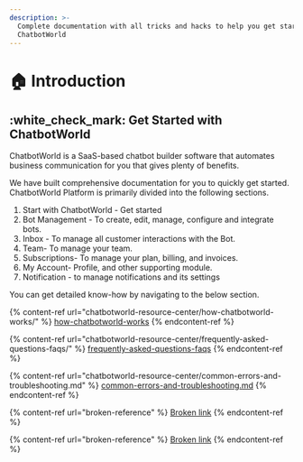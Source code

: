 ```yaml
---
description: >-
  Complete documentation with all tricks and hacks to help you get started with
  ChatbotWorld
---
```


# 🏠 Introduction

## :white\_check\_mark: Get Started with ChatbotWorld

ChatbotWorld is a SaaS-based chatbot builder software that automates business communication for you that gives plenty of benefits.

We have built comprehensive documentation for you to quickly get started. ChatbotWorld Platform is primarily divided into the following sections.

1. Start with ChatbotWorld - Get started
2. Bot Management - To create, edit, manage, configure and integrate bots.
3. Inbox - To manage all customer interactions with the Bot.
4. Team- To manage your team.
5. Subscriptions- To manage your plan, billing, and invoices.
6. My Account- Profile, and other supporting module.
7. Notification - to manage notifications and its settings

You can get detailed know-how by navigating to the below section.

{% content-ref url="chatbotworld-resource-center/how-chatbotworld-works/" %}
[how-chatbotworld-works](chatbotworld-resource-center/how-chatbotworld-works/)
{% endcontent-ref %}

{% content-ref url="chatbotworld-resource-center/frequently-asked-questions-faqs/" %}
[frequently-asked-questions-faqs](chatbotworld-resource-center/frequently-asked-questions-faqs/)
{% endcontent-ref %}

{% content-ref url="chatbotworld-resource-center/common-errors-and-troubleshooting.md" %}
[common-errors-and-troubleshooting.md](chatbotworld-resource-center/common-errors-and-troubleshooting.md)
{% endcontent-ref %}

{% content-ref url="broken-reference" %}
[Broken link](broken-reference)
{% endcontent-ref %}

{% content-ref url="broken-reference" %}
[Broken link](broken-reference)
{% endcontent-ref %}
